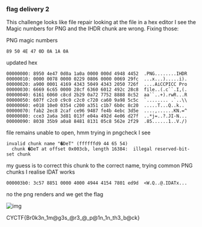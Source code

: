 ### flag delivery 2

This challenge looks like file repair looking at the file in a hex editor I see the Magic numbers for PNG and the IHDR chunk are wrong. Fixing those:

PNG magic numbers
```
89 50 4E 47 0D 0A 1A 0A
```

updated hex
```
00000000: 8950 4e47 0d0a 1a0a 0000 000d 4948 4452  .PNG........IHDR
00000010: 0000 0078 0000 0229 0806 0000 0069 29fc  ...x...).....i).
00000020: a900 0001 4169 4343 5049 4343 2050 726f  ....AiCCPICC Pro
00000030: 6669 6c65 0000 28cf 6360 6012 492c 28c8  file..(.c``.I,(.
00000040: 6161 6060 c8cd 2b29 0a72 7752 8888 8c52  aa``..+).rwR...R
00000050: 607f c2c0 c9c0 c2c0 c720 ca60 9a98 5c5c  `........ .`..\\
00000060: e018 10e0 0354 c200 a351 c1b7 6b0c 8c20  .....T...Q..k.. 
00000070: fab2 2ec8 2caf ce96 9487 fe4b 4ebc 3d5e  ....,......KN.=^
00000080: cce3 2a6a 3d81 013f e04a 492d 4e06 d27f  ..*j=..?.JI-N...
00000090: 8038 35b9 a0a8 8481 8131 05c8 562e 2f29  .85......1..V./)
```

file remains unable to open, hmm
trying in pngcheck I see

```
invalid chunk name "�DeT" (ffffffd9 44 65 54)
  chunk �DeT at offset 0x003cb, length 16384:  illegal reserved-bit-set chunk
```

my guess is to correct this chunk to the correct name, trying common PNG chunks I realise IDAT works

```
000003b0: 3c57 8851 0000 4000 4944 4154 7801 ed9d  <W.Q..@.IDATx...
```

no the png renders and we get the flag


![img](broken.png)

CYCTF{Br0k3n_1m@g3s_@r3_@_p@1n_1n_th3_b@ck}